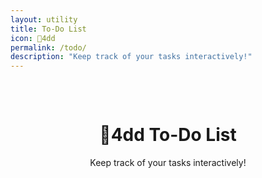 ```yaml
---
layout: utility
title: To-Do List
icon: 4dd
permalink: /todo/
description: "Keep track of your tasks interactively!"
---
```


<div class="main-content" data-page-script="todo-utility">
  <div class="glass-panel" style="padding: 2rem; height: 100%; display: flex; flex-direction: column; align-items: center;">
    <header class="page-header" style="text-align: center; margin-bottom: 1rem;">
      <h1>4dd To-Do List</h1>
      <p>Keep track of your tasks interactively!</p>
    </header>
    <div id="todo-container"></div>
  </div>
</div>
<script src="/assets/js/todo-utility.js"></script> 